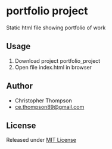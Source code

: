 # portfolio project

Static html file showing portfolio of work

## Usage
1. Download project portfolio_project
2. Open file index.html in browser

## Author
* Christopher Thompson
* ce.thompson89@gmail.com

## License
Released under [MIT License](https://choosealicense.com/licenses/mit)
